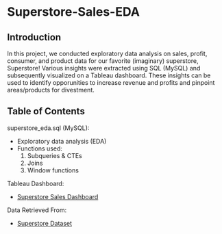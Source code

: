 # Superstore-Sales-EDA

## Introduction

In this project, we conducted exploratory data analysis on sales, profit, consumer, and product data for our favorite (imaginary) superstore, Superstore! Various insights were extracted using SQL (MySQL) and subsequently visualized on a Tableau dashboard. These insights can be used to identify opporunities to increase revenue and profits and pinpoint areas/products for divestment.

## Table of Contents

superstore_eda.sql (MySQL):
- Exploratory data analysis (EDA)
- Functions used:
  1. Subqueries & CTEs
  2. Joins
  3. Window functions

Tableau Dashboard:
- [Superstore Sales Dashboard](https://public.tableau.com/app/profile/brandon.han3861/viz/SuperstoreSalesDashboard_16947664303160/Dashboard1)

Data Retrieved From:
- [Superstore Dataset](https://www.kaggle.com/datasets/vivek468/superstore-dataset-final)
